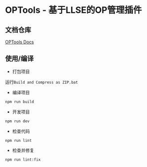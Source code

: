 # OPTools - 基于LLSE的OP管理插件

## 文档仓库

[OPTools Docs](https://github.com/engsr6982/OPTools_Docs)

## 使用/编译

- 打包项目

运行`Build and Compress as ZIP.bat`

- 编译项目

```bash
npm run build
```

- 开发项目

```bash
npm run dev
```

- 检查代码

```bash
npm run lint
```

- 检查并修复

```bash
npm run lint:fix
```
